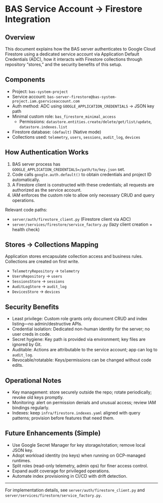 # BAS Service Account → Firestore Integration

## Overview
This document explains how the BAS server authenticates to Google Cloud Firestore using a dedicated service account via Application Default Credentials (ADC), how it interacts with Firestore collections through repository “stores,” and the security benefits of this setup.

## Components
- Project: `bas-system-project`
- Service account: `bas-server-firestore@bas-system-project.iam.gserviceaccount.com`
- Auth method: ADC using `GOOGLE_APPLICATION_CREDENTIALS` → JSON key path
- Minimal custom role: `bas_firestore_minimal_access`
  - Permissions: `datastore.entities.create/delete/get/list/update`, `datastore.indexes.list`
- Firestore database: `(default)` (Native mode)
- Collections used: `telemetry`, `users`, `sessions`, `audit_log`, `devices`

## How Authentication Works
1. BAS server process has `GOOGLE_APPLICATION_CREDENTIALS=/path/to/key.json` set.
2. Code calls `google.auth.default()` to obtain credentials and project ID automatically.
3. A Firestore client is constructed with these credentials; all requests are authorized as the service account.
4. IAM enforces the custom role to allow only necessary CRUD and query operations.

Relevant code paths:
- `server/auth/firestore_client.py` (Firestore client via ADC)
- `server/services/firestore/service_factory.py` (lazy client creation + health check)

## Stores → Collections Mapping
Application stores encapsulate collection access and business rules. Collections are created on first write.
- `TelemetryRepository` → `telemetry`
- `UsersRepository` → `users`
- `SessionsStore` → `sessions`
- `AuditLogStore` → `audit_log`
- `DevicesStore` → `devices`

## Security Benefits
- Least privilege: Custom role grants only document CRUD and index listing—no admin/destructive APIs.
- Credential isolation: Dedicated non-human identity for the server; no user creds in code.
- Secret hygiene: Key path is provided via environment; key files are ignored by Git.
- Auditable: Actions are attributable to the service account; app can log to `audit_log`.
- Revocable/rotatable: Keys/permissions can be changed without code edits.

## Operational Notes
- Key management: store securely outside the repo; rotate periodically; revoke old keys promptly.
- Monitoring: alert on permission denials and unusual access; review IAM bindings regularly.
- Indexes: keep `infra/firestore.indexes.yaml` aligned with query patterns; provision before features that need them.

## Future Enhancements (Simple)
- Use Google Secret Manager for key storage/rotation; remove local JSON key.
- Adopt workload identity (no keys) when running on GCP-managed runtimes.
- Split roles (read-only telemetry, admin ops) for finer access control.
- Expand audit coverage for privileged operations.
- Automate index provisioning in CI/CD with drift detection.

---
For implementation details, see `server/auth/firestore_client.py` and `server/services/firestore/service_factory.py`.
